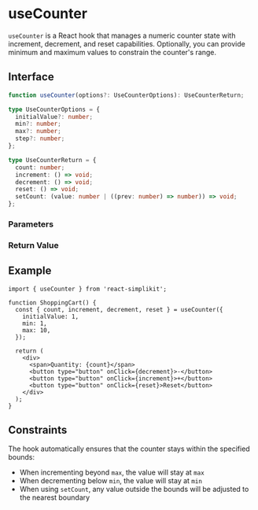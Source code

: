 # useCounter

`useCounter` is a React hook that manages a numeric counter state with increment, decrement, and reset capabilities. Optionally, you can provide minimum and maximum values to constrain the counter's range.

## Interface

```ts
function useCounter(options?: UseCounterOptions): UseCounterReturn;

type UseCounterOptions = {
  initialValue?: number;
  min?: number;
  max?: number;
  step?: number;
};

type UseCounterReturn = {
  count: number;
  increment: () => void;
  decrement: () => void;
  reset: () => void;
  setCount: (value: number | ((prev: number) => number)) => void;
};
```

### Parameters

<Interface
  name="options"
  type="UseCounterOptions"
  description="Optional configuration for the counter."
  :nested="[
    {
      name: 'initialValue',
      type: 'number',
      description: 'Initial value for the counter. Defaults to 0.',
    },
    {
      name: 'min',
      type: 'number',
      description: 'Minimum value the counter can reach. If not provided, there is no lower limit.',
    },
    {
      name: 'max',
      type: 'number',
      description: 'Maximum value the counter can reach. If not provided, there is no upper limit.',
    },
    {
      name: 'step',
      type: 'number',
      description: 'Value to increment or decrement by. Defaults to 1.',
    }
  ]"
/>

### Return Value

<Interface
  name=""
  type="UseCounterReturn"
  description="An object with count value and control functions."
  :nested="[
    {
      name: 'count',
      type: 'number',
      description: 'Current count value.',
    },
    {
      name: 'increment',
      type: '() => void',
      description: 'Increment the counter by the step amount.',
    },
    {
      name: 'decrement',
      type: '() => void',
      description: 'Decrement the counter by the step amount.',
    },
    {
      name: 'reset',
      type: '() => void',
      description: 'Reset the counter to its initial value.',
    },
    {
      name: 'setCount',
      type: '(value: number | ((prev: number) => number)) => void',
      description: 'Set the counter to a specific value within constraints.',
    }
  ]"
/>

## Example

```tsx
import { useCounter } from 'react-simplikit';

function ShoppingCart() {
  const { count, increment, decrement, reset } = useCounter({
    initialValue: 1,
    min: 1,
    max: 10,
  });

  return (
    <div>
      <span>Quantity: {count}</span>
      <button type="button" onClick={decrement}>-</button>
      <button type="button" onClick={increment}>+</button>
      <button type="button" onClick={reset}>Reset</button>
    </div>
  );
}
```

## Constraints

The hook automatically ensures that the counter stays within the specified bounds:

- When incrementing beyond `max`, the value will stay at `max`
- When decrementing below `min`, the value will stay at `min`
- When using `setCount`, any value outside the bounds will be adjusted to the nearest boundary
